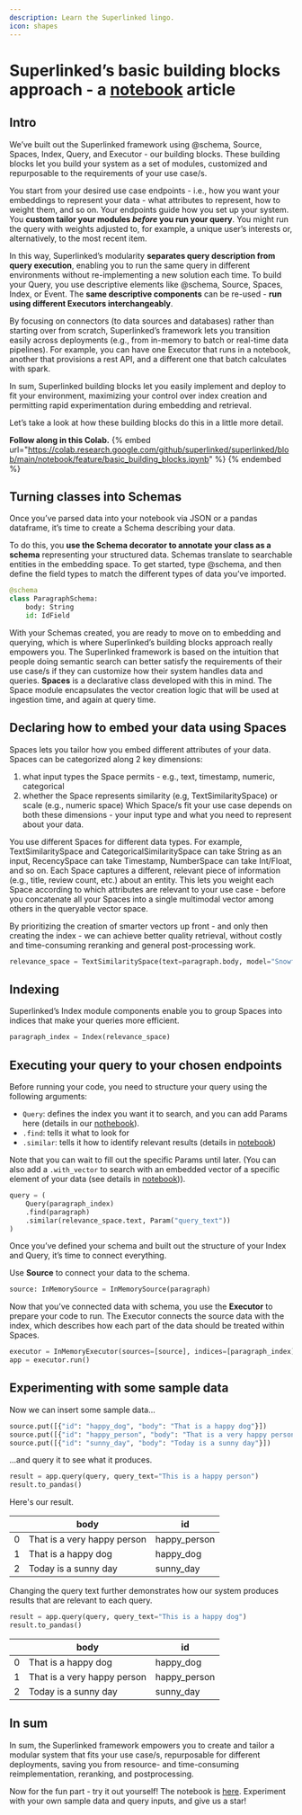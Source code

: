 ```yaml
---
description: Learn the Superlinked lingo.
icon: shapes
---
```



# Superlinked’s basic building blocks approach - a [notebook](https://github.com/superlinked/superlinked/blob/main/notebook/feature/basic_building_blocks.ipynb) article

## Intro

We’ve built out the Superlinked framework using @schema, Source, Spaces, Index, Query, and Executor - our building blocks. These building blocks let you build your system as a set of modules, customized and repurposable to the requirements of your use case/s.

You start from your desired use case endpoints - i.e., how you want your embeddings to represent your data - what attributes to represent, how to weight them, and so on. Your endpoints guide how you set up your system. You **custom tailor your modules *before* you run your query**. You might run the query with weights adjusted to, for example, a unique user’s interests or, alternatively, to the most recent item.

In this way, Superlinked’s modularity **separates query description from query execution**, enabling you to run the same query in different environments without re-implementing a new solution each time. To build your Query, you use descriptive elements like @schema, Source, Spaces, Index, or Event. The **same descriptive components** can be re-used - **run using different Executors interchangeably**.

By focusing on connectors (to data sources and databases) rather than starting over from scratch, Superlinked’s framework lets you transition easily across deployments (e.g., from in-memory to batch or real-time data pipelines). For example, you can have one Executor that runs in a notebook, another that provisions a rest API, and a different one that batch calculates with spark.

In sum, Superlinked building blocks let you easily implement and deploy to fit your environment, maximizing your control over index creation and permitting rapid experimentation during embedding and retrieval.

Let’s take a look at how these building blocks do this in a little more detail.

**Follow along in this Colab.**
{% embed url="https://colab.research.google.com/github/superlinked/superlinked/blob/main/notebook/feature/basic_building_blocks.ipynb" %}
{% endembed %}


## Turning classes into Schemas

Once you’ve parsed data into your notebook via JSON or a pandas dataframe, it’s time to create a Schema describing your data.

To do this, you **use the Schema decorator to annotate your class as a schema** representing your structured data. Schemas translate to searchable entities in the embedding space. To get started, type @schema, and then define the field types to match the different types of data you’ve imported.

```python
@schema
class ParagraphSchema:
    body: String
    id: IdField
```

With your Schemas created, you are ready to move on to embedding and querying, which is where Superlinked’s building blocks approach really empowers you. The Superlinked framework is based on the intuition that people doing semantic search can better satisfy the requirements of their use case/s if they can customize how their system handles data and queries. **Spaces** is a declarative class developed with this in mind. The Space module encapsulates the vector creation logic that will be used at ingestion time, and again at query time.

## Declaring how to embed your data using Spaces

Spaces lets you tailor how you embed different attributes of your data. Spaces can be categorized along 2 key dimensions:
1. what input types the Space permits - e.g., text, timestamp, numeric, categorical
2. whether the Space represents similarity (e.g, TextSimilaritySpace) or scale (e.g., numeric space)
Which Space/s fit your use case depends on both these dimensions - your input type and what you need to represent about your data.

You use different Spaces for different data types. For example, TextSimilaritySpace and CategoricalSimilaritySpace can take String as an input, RecencySpace can take Timestamp, NumberSpace can take Int/Float, and so on. Each Space captures a different, relevant piece of information (e.g., title, review count, etc.) about an entity. This lets you weight each Space according to which attributes are relevant to your use case - before you concatenate all your Spaces into a single multimodal vector among others in the queryable vector space.

By prioritizing the creation of smarter vectors up front - and only then creating the index - we can achieve better quality retrieval, without costly and time-consuming reranking and general post-processing work.

```python
relevance_space = TextSimilaritySpace(text=paragraph.body, model="Snowflake/snowflake-arctic-embed-s")
```

## Indexing

Superlinked’s Index module components enable you to group Spaces into indices that make your queries more efficient.

```python
paragraph_index = Index(relevance_space)
```

## Executing your query to your chosen endpoints

Before running your code, you need to structure your query using the following arguments:
- `Query`: defines the index you want it to search, and you can add Params here (details in our [nothebook](https://github.com/superlinked/superlinked/blob/main/notebook/feature/dynamic_parameters.ipynb)).
- `.find`: tells it what to look for
- `.similar`: tells it how to identify relevant results (details in [notebook](https://github.com/superlinked/superlinked/blob/main/notebook/feature/basic_building_blocks.ipynb))

Note that you can wait to fill out the specific Params until later. (You can also add a `.with_vector` to search with an embedded vector of a specific element of your data (see details in [notebook](https://github.com/superlinked/superlinked/blob/main/notebook/feature/query_by_object.ipynb))).

```python
query = (
    Query(paragraph_index)
    .find(paragraph)
    .similar(relevance_space.text, Param("query_text"))
)
```

Once you’ve defined your schema and built out the structure of your Index and Query, it’s time to connect everything.

Use **Source** to connect your data to the schema.

```python
source: InMemorySource = InMemorySource(paragraph)
```

Now that you’ve connected data with schema, you use the **Executor** to prepare your code to run. The Executor connects the source data with the index, which describes how each part of the data should be treated within Spaces.

```python
executor = InMemoryExecutor(sources=[source], indices=[paragraph_index])
app = executor.run()
```

## Experimenting with some sample data

Now we can insert some sample data...

```python
source.put([{"id": "happy_dog", "body": "That is a happy dog"}])
source.put([{"id": "happy_person", "body": "That is a very happy person"}])
source.put([{"id": "sunny_day", "body": "Today is a sunny day"}])
```

...and query it to see what it produces.

```python
result = app.query(query, query_text="This is a happy person")
result.to_pandas()
```

Here's our result.

|  | body | id |
|----|------|------------|
| 0 | That is a very happy person | happy_person |
| 1 | That is a happy dog | happy_dog |
| 2 | Today is a sunny day | sunny_day |



Changing the query text further demonstrates how our system produces results that are relevant to each query.

```python
result = app.query(query, query_text="This is a happy dog")
result.to_pandas()
```

|  | body | id |
|----|------|------------|
| 0 | That is a happy dog | happy_dog |
| 1 | That is a very happy person | happy_person |
| 2 | Today is a sunny day | sunny_day |



## In sum

In sum, the Superlinked framework empowers you to create and tailor a modular system that fits your use case/s, repurposable for different deployments, saving you from resource- and time-consuming reimplementation, reranking, and postprocessing.

Now for the fun part - try it out yourself! The notebook is [here](https://github.com/superlinked/superlinked/blob/main/notebook/feature/basic_building_blocks.ipynb). Experiment with your own sample data and query inputs, and give us a star!
